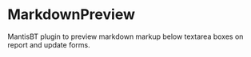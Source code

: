 # MarkdownPreview
MantisBT plugin to preview markdown markup below textarea boxes on report and update forms.
